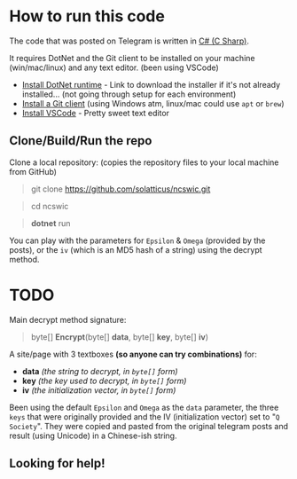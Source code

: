 # How to run this code

The code that was posted on Telegram is written in [C# (C Sharp)](https://docs.microsoft.com/en-us/dotnet/csharp/).

It requires DotNet and the Git client to be installed on your machine (win/mac/linux) and any text editor. (been using VSCode)

* [Install DotNet runtime](https://dotnet.microsoft.com/download) - Link to download the installer if it's not already installed... (not going through setup for each environment)
* [Install a Git client](https://git-scm.com/downloads) (using Windows atm, linux/mac could use `apt` or `brew`)
* [Install VSCode](https://code.visualstudio.com/) - Pretty sweet text editor

## Clone/Build/Run the repo

Clone a local repository: (copies the repository files to your local machine from GitHub)

> git clone https://github.com/solatticus/ncswic.git

> cd ncswic

> **dotnet** run

You can play with the parameters for `Epsilon` & `Omega` (provided by the posts), or the `iv` (which is an MD5 hash of a string) using the decrypt method.

# TODO

Main decrypt method signature:

> byte[] **Encrypt**(byte[] **data**, byte[] **key**, byte[] **iv**)

A site/page with 3 textboxes **(so anyone can try combinations)** for:
* **data** *(the string to decrypt, in `byte[]` form)* 
* **key** *(the key used to decrypt, in `byte[]` form)*
* **iv** *(the initialization vector, in `byte[]` form)*

Been using the default `Epsilon` and `Omega` as the `data` parameter, the three `keys` that were originally provided and the IV (initialization vector) set to "`Q Society`". They were copied and pasted from the original telegram posts and result (using Unicode) in a Chinese-ish string. 

## **Looking for help**!